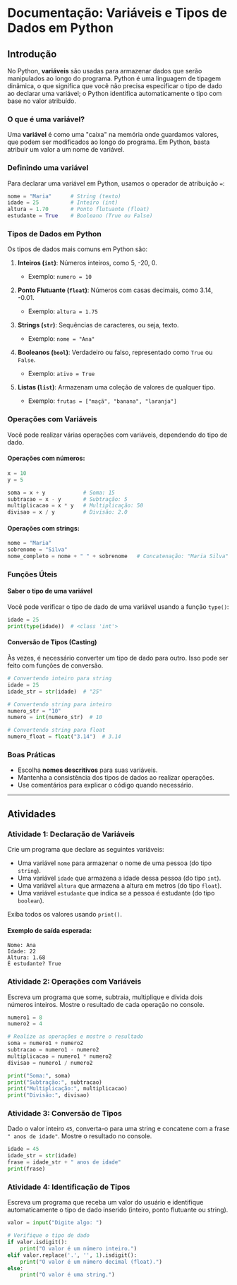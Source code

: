# Documentação: Variáveis e Tipos de Dados em Python

## Introdução
No Python, **variáveis** são usadas para armazenar dados que serão manipulados ao longo do programa. Python é uma linguagem de tipagem dinâmica, o que significa que você não precisa especificar o tipo de dado ao declarar uma variável; o Python identifica automaticamente o tipo com base no valor atribuído.

### O que é uma variável?

Uma **variável** é como uma "caixa" na memória onde guardamos valores, que podem ser modificados ao longo do programa. Em Python, basta atribuir um valor a um nome de variável.

### Definindo uma variável

Para declarar uma variável em Python, usamos o operador de atribuição `=`:

```python
nome = "Maria"      # String (texto)
idade = 25          # Inteiro (int)
altura = 1.70       # Ponto flutuante (float)
estudante = True    # Booleano (True ou False)
```

### Tipos de Dados em Python

Os tipos de dados mais comuns em Python são:

1. **Inteiros (`int`)**: Números inteiros, como 5, -20, 0.
   - Exemplo: `numero = 10`

2. **Ponto Flutuante (`float`)**: Números com casas decimais, como 3.14, -0.01.
   - Exemplo: `altura = 1.75`

3. **Strings (`str`)**: Sequências de caracteres, ou seja, texto.
   - Exemplo: `nome = "Ana"`

4. **Booleanos (`bool`)**: Verdadeiro ou falso, representado como `True` ou `False`.
   - Exemplo: `ativo = True`

5. **Listas (`list`)**: Armazenam uma coleção de valores de qualquer tipo.
   - Exemplo: `frutas = ["maçã", "banana", "laranja"]`

### Operações com Variáveis

Você pode realizar várias operações com variáveis, dependendo do tipo de dado.

#### Operações com números:

```python
x = 10
y = 5

soma = x + y            # Soma: 15
subtracao = x - y       # Subtração: 5
multiplicacao = x * y   # Multiplicação: 50
divisao = x / y         # Divisão: 2.0
```

#### Operações com strings:

```python
nome = "Maria"
sobrenome = "Silva"
nome_completo = nome + " " + sobrenome   # Concatenação: "Maria Silva"
```

### Funções Úteis

#### Saber o tipo de uma variável

Você pode verificar o tipo de dado de uma variável usando a função `type()`:

```python
idade = 25
print(type(idade))  # <class 'int'>
```

#### Conversão de Tipos (Casting)

Às vezes, é necessário converter um tipo de dado para outro. Isso pode ser feito com funções de conversão.

```python
# Convertendo inteiro para string
idade = 25
idade_str = str(idade)  # "25"

# Convertendo string para inteiro
numero_str = "10"
numero = int(numero_str)  # 10

# Convertendo string para float
numero_float = float("3.14")  # 3.14
```

### Boas Práticas

- Escolha **nomes descritivos** para suas variáveis.
- Mantenha a consistência dos tipos de dados ao realizar operações.
- Use comentários para explicar o código quando necessário.

---

## Atividades

### Atividade 1: Declaração de Variáveis

Crie um programa que declare as seguintes variáveis:
- Uma variável `nome` para armazenar o nome de uma pessoa (do tipo `string`).
- Uma variável `idade` que armazena a idade dessa pessoa (do tipo `int`).
- Uma variável `altura` que armazena a altura em metros (do tipo `float`).
- Uma variável `estudante` que indica se a pessoa é estudante (do tipo `boolean`).

Exiba todos os valores usando `print()`.

#### Exemplo de saída esperada:
```
Nome: Ana
Idade: 22
Altura: 1.68
É estudante? True
```

### Atividade 2: Operações com Variáveis

Escreva um programa que some, subtraia, multiplique e divida dois números inteiros. Mostre o resultado de cada operação no console.

```python
numero1 = 8
numero2 = 4

# Realize as operações e mostre o resultado
soma = numero1 + numero2
subtracao = numero1 - numero2
multiplicacao = numero1 * numero2
divisao = numero1 / numero2

print("Soma:", soma)
print("Subtração:", subtracao)
print("Multiplicação:", multiplicacao)
print("Divisão:", divisao)
```

### Atividade 3: Conversão de Tipos

Dado o valor inteiro `45`, converta-o para uma string e concatene com a frase `" anos de idade"`. Mostre o resultado no console.

```python
idade = 45
idade_str = str(idade)
frase = idade_str + " anos de idade"
print(frase)
```

### Atividade 4: Identificação de Tipos

Escreva um programa que receba um valor do usuário e identifique automaticamente o tipo de dado inserido (inteiro, ponto flutuante ou string).

```python
valor = input("Digite algo: ")

# Verifique o tipo de dado
if valor.isdigit():
    print("O valor é um número inteiro.")
elif valor.replace('.', '', 1).isdigit():
    print("O valor é um número decimal (float).")
else:
    print("O valor é uma string.")
```